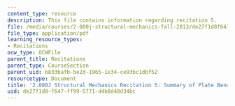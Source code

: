 ```yaml
---
content_type: resource
description: This file contains information regarding recitation 5.
file: /media/courses/2-080j-structural-mechanics-fall-2013/de27f1d8f647ff995771d4b8d48d34bc_MIT2_080JF13_Recitation5.pdf
file_type: application/pdf
learning_resource_types:
- Recitations
ocw_type: OCWFile
parent_title: Recitations
parent_type: CourseSection
parent_uid: b833bafb-be2d-1965-1e34-ce93bc1dbf52
resourcetype: Document
title: '2.080J Structural Mechanics Recitation 5: Summary of Plate Bending'
uid: de27f1d8-f647-ff99-5771-d4b8d48d34bc
---
```


